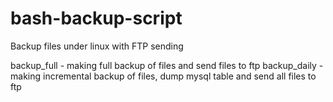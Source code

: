 # bash-backup-script
Backup files under linux with FTP sending

backup_full - making full backup of files and send files to ftp
backup_daily - making incremental backup of files, dump mysql table and send all files to ftp
